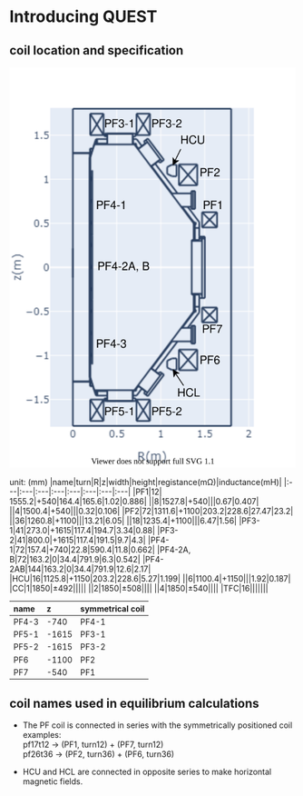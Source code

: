 # Introducing QUEST

## coil location and specification

![quest_coil_name](quest_coil_name.drawio.svg)

unit: (mm)
|name|turn|R|z|width|height|registance(mΩ)|inductance(mH)|
|:---|:---|:---|:---|:---|:---|:---|:---|
|PF1|12| 1555.2|+540|164.4|165.6|1.02|0.886|
||8|1527.8|+540|||0.67|0.407|
||4|1500.4|+540|||0.32|0.106|
|PF2|72|1311.6|+1100|203.2|228.6|27.47|23.2|
||36|1260.8|+1100|||13.21|6.05|
||18|1235.4|+1100|||6.47|1.56|
|PF3-1|41|273.0|+1615|117.4|194.7|3.34|0.88|
|PF3-2|41|800.0|+1615|117.4|191.5|9.7|4.3|
|PF4-1|72|157.4|+740|22.8|590.4|11.8|0.662|
|PF4-2A, B|72|163.2|0|34.4|791.9|6.3|0.542|
|PF4-2AB|144|163.2|0|34.4|791.9|12.6|2.17|
|HCU|16|1125.8|+1150|203.2|228.6|5.27|1.199|
||6|1100.4|+1150|||1.92|0.187|
|CC|1|1850|±492|||||
||2|1850|±508||||
||4|1850|±540||||
|TFC|16|||||||

|name|z|symmetrical coil|
|:---|:---|:---|
|PF4-3|-740|PF4-1|
|PF5-1|-1615|PF3-1|
|PF5-2|-1615|PF3-2|
|PF6|-1100|PF2|
|PF7|-540|PF1|

## coil names used in equilibrium calculations

- The PF coil is connected in series with the symmetrically positioned coil  
  examples:  
  pf17t12 -> (PF1, turn12) + (PF7, turn12)  
  pf26t36 -> (PF2, turn36) + (PF6, turn36)

- HCU and HCL are connected in opposite series to make horizontal magnetic fields.

